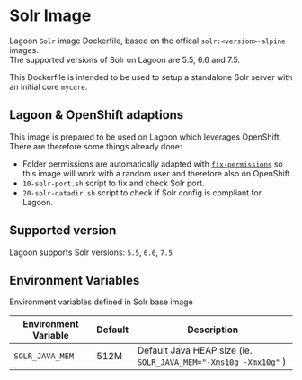 # Solr Image
Lagoon `Solr` image Dockerfile, based on the offical `solr:<version>-alpine` images.  
The supported versions of Solr on Lagoon are 5.5, 6.6 and 7.5.  

This Dockerfile is intended to be used to setup a standalone Solr server with an initial core `mycore`.

## Lagoon & OpenShift adaptions
This image is prepared to be used on Lagoon which leverages OpenShift. There are therefore some things already done:

- Folder permissions are automatically adapted with [`fix-permissions`](https://github.com/sclorg/s2i-base-container/blob/master/core/root/usr/bin/fix-permissions) so this image will work with a random user and therefore also on OpenShift.
- `10-solr-port.sh` script to fix and check Solr port.
- `20-solr-datadir.sh` script to check if Solr config is compliant for Lagoon.

## Supported version
Lagoon supports Solr versions: `5.5`, `6.6`, `7.5`

## Environment Variables
Environment variables defined in Solr base image

| Environment Variable                   | Default         | Description                                    |
| ---------------------------------      | ---------       | ---------------------------------------------- |
| `SOLR_JAVA_MEM`                        |   512M          | Default Java HEAP size (ie. `SOLR_JAVA_MEM="-Xms10g -Xmx10g"` ) |